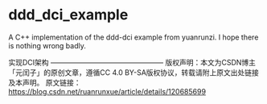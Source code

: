 # ddd_dci_example
A C++ implementation of the ddd-dci example from yuanrunzi. 
I hope there is nothing wrong badly.

实现DCI架构
————————————————
版权声明：本文为CSDN博主「元闰子」的原创文章，遵循CC 4.0 BY-SA版权协议，转载请附上原文出处链接及本声明。
原文链接：https://blog.csdn.net/ruanrunxue/article/details/120685699


